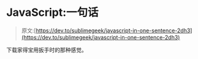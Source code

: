 # JavaScript:一句话

> 原文:[https://dev.to/sublimegeek/javascript-in-one-sentence-2dh3](https://dev.to/sublimegeek/javascript-in-one-sentence-2dh3)

下载家得宝用扳手时的那种感觉。